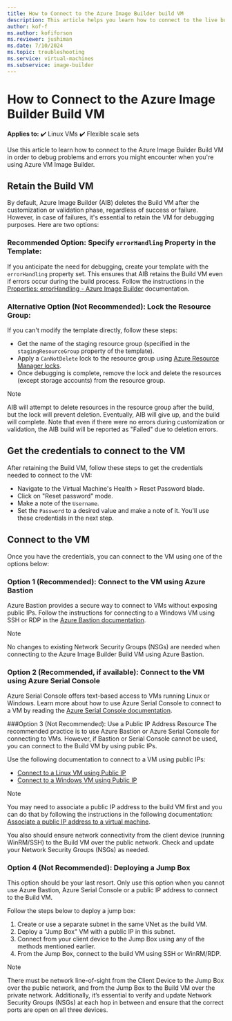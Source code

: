 ```yaml
---
title: How to Connect to the Azure Image Builder build VM
description: This article helps you learn how to connect to the live build VM in order to debug problems and errors you might encounter when you're using Azure VM Image Builder.
author: kof-f
ms.author: kofiforson
ms.reviewer: jushiman
ms.date: 7/10/2024
ms.topic: troubleshooting
ms.service: virtual-machines
ms.subservice: image-builder
---
```


# How to Connect to the Azure Image Builder Build VM

**Applies to:** :heavy_check_mark: Linux VMs :heavy_check_mark: Flexible scale sets

Use this article to learn how to connect to the Azure Image Builder Build VM in order to debug problems and errors you might encounter when you're using Azure VM Image Builder.

## Retain the Build VM
By default, Azure Image Builder (AIB) deletes the Build VM after the customization or validation phase, regardless of success or failure. However, in case of failures, it's essential to retain the VM for debugging purposes. Here are two options:

### Recommended Option: Specify `errorHandling` Property in the Template:
If you anticipate the need for debugging, create your template with the `errorHandling` property set. This ensures that AIB retains the Build VM even if errors occur during the build process. Follow the instructions in the [Properties: errorHandling - Azure Image Builder](./image-builder-json.md#properties-errorhandling) documentation.

### Alternative Option (Not Recommended): Lock the Resource Group:
If you can't modify the template directly, follow these steps:
 - Get the name of the staging resource group (specified in the `stagingResourceGroup` property of the template).
 - Apply a `CanNotDelete` lock to the resource group using [Azure Resource Manager locks](https://learn.microsoft.com/azure/azure-resource-manager/management/lock-resources).
 - Once debugging is complete, remove the lock and delete the resources (except storage accounts) from the resource group.

>[!NOTE]
> AIB will attempt to delete resources in the resource group after the build, but the lock will prevent deletion. Eventually, AIB will give up, and the build will complete. Note that even if there were no errors during customization or validation, the AIB build will be reported as "Failed" due to deletion errors.

## Get the credentials to connect to the VM
After retaining the Build VM, follow these steps to get the credentials needed to connect to the VM:
 - Navigate to the Virtual Machine's Health > Reset Password blade.
 - Click on "Reset password" mode.
 - Make a note of the `Username`.
 - Set the `Password` to a desired value and make a note of it. You'll use these credentials in the next step.

## Connect to the VM
Once you have the credentials, you can connect to the VM using one of the options below:

### Option 1 (Recommended): Connect to the VM using Azure Bastion
Azure Bastion provides a secure way to connect to VMs without exposing public IPs. Follow the instructions for connecting to a Windows VM using SSH or RDP in the [Azure Bastion documentation](https://learn.microsoft.com/azure/bastion/). 
>[!NOTE]
> No changes to existing Network Security Groups (NSGs) are needed when connecting to the Azure Image Builder Build VM using Azure Bastion. 

### Option 2 (Recommended, if available): Connect to the VM using Azure Serial Console
Azure Serial Console offers text-based access to VMs running Linux or Windows. Learn more about how to use Azure Serial Console to connect to a VM by reading the [Azure Serial Console documentation](https://learn.microsoft.com/azure/virtual-machines/serial-console).

###Option 3 (Not Recommended): Use a Public IP Address Resource
The recommended practice is to use Azure Bastion or Azure Serial Console for connecting to VMs. However, if Bastion or Serial Console cannot be used, you can connect to the Build VM by using public IPs. 

Use the following documentation to connect to a VM using public IPs:
 - [Connect to a Linux VM using Public IP](https://learn.microsoft.com/azure/virtual-machines/linux/connect-to-vm)
 - [Connect to a Windows VM using Public IP](https://learn.microsoft.com/azure/virtual-machines/windows/connect-rdp)

>[!NOTE]
> You may need to associate a public IP address to the build VM first and you can do that by following the instructions in the following documentation: [Associate a public IP address to a virtual machine](https://learn.microsoft.com/en-us/azure/virtual-network/public-ip-addresses#associate-an-existing-public-ip-address-to-a-vm). 
> 
> You also should ensure network connectivity from the client device (running WinRM/SSH) to the Build VM over the public network. Check and update your Network Security Groups (NSGs) as needed.

### Option 4 (Not Recommended): Deploying a Jump Box
This option should be your last resort. Only use this option when you cannot use Azure Bastion, Azure Serial Console or a public IP address to connect to the Build VM. 

Follow the steps below to deploy a jump box:
   1. Create or use a separate subnet in the same VNet as the build VM.
   2. Deploy a "Jump Box" VM with a public IP in this subnet.
   3. Connect from your client device to the Jump Box using any of the methods mentioned earlier.
   4. From the Jump Box, connect to the build VM using SSH or WinRM/RDP.

>[!NOTE]
> There must be network line-of-sight from the Client Device to the Jump Box over the public network, and from the Jump Box to the Build VM over the private network. Additionally, it’s essential to verify and update Network Security Groups (NSGs) at each hop in between and ensure that the correct ports are open on all three devices.



